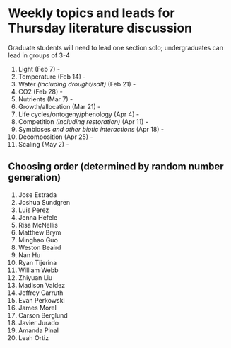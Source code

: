 # Weekly topics and leads for Thursday literature discussion

Graduate students will need to lead one section solo;
undergraduates can lead in groups of 3-4

1. Light (Feb 7) - 
2. Temperature (Feb 14) - 
3. Water *(including drought/salt)* (Feb 21) - 
4. CO2 (Feb 28) - 
5. Nutrients (Mar 7) - 
6. Growth/allocation (Mar 21) - 
7. Life cycles/ontogeny/phenology (Apr 4) - 
8. Competition *(including restoration)* (Apr 11) - 
9. Symbioses *and other biotic interactions* (Apr 18) - 
10. Decomposition (Apr 25) - 
11. Scaling (May 2) - 

## Choosing order (determined by random number generation)
1. Jose Estrada
2. Joshua Sundgren
3. Luis Perez
4. Jenna Hefele
5. Risa McNellis
6. Matthew Brym
7. Minghao Guo
8. Weston Beaird
9. Nan Hu
10. Ryan Tijerina
11. William Webb
12. Zhiyuan Liu
13. Madison Valdez
14. Jeffrey Carruth
15. Evan Perkowski
16. James Morel
17. Carson Berglund
18. Javier Jurado
19. Amanda Pinal
20. Leah Ortiz